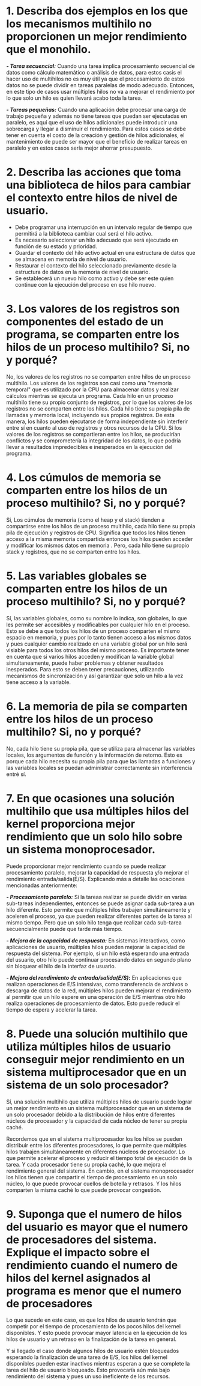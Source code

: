# 1. Describa dos ejemplos en los que los mecanismos multihilo no proporcionen un mejor rendimiento que el monohilo.

***- Tarea secuencial:*** Cuando una tarea implica procesamiento secuencial de datos como cálculo matemático o análisis de datos, para estos casis el hacer uso de multihilos no es muy útil ya que el procesamiento de estos datos no se puede dividir en tareas paralelas de modo adecuado. Entonces, en este tipo de casos usar múltiples hilos no va a mejorar el rendimiento por lo que solo un hilo es quien llevará acabo toda la tarea.

***- Tareas pequeñas:*** Cuando una aplicación debe procesar una carga de trabajo pequeña y además no tiene tareas que puedan ser ejecutadas en paralelo, es aquí que el uso de hilos adicionales puede introducir una sobrecarga y llegar a disminuir el rendimiento. Para estos casos se debe tener en cuenta el costo de la creación y gestión de hilos adicionales, el mantenimiento de puede ser mayor que el beneficio de realizar tareas en paralelo y en estos casos sería mejor ahorrar presupuesto.

# 2. Describa las acciones que toma una biblioteca de hilos para cambiar el contexto entre hilos de nivel de usuario.

- Debe programar una interrupción en un intervalo regular de tiempo que permitirá a la biblioteca cambiar cual será el hilo activo.
- Es necesario seleccionar un hilo adecuado que  será ejecutado en función de su estado y prioridad.
- Guardar el contexto del hilo activo actual en una estructura de datos que se almacena en memoria de nivel de usuario.
- Restaurar el contexto del hilo seleccionado previamente desde la estructura de datos en la memoria de nivel de usuario.
- Se establecerá un nuevo hilo como activo y debe ser este quien continue con la ejecución del proceso en ese hilo nuevo.

# 3. Los valores de los registros son componentes del estado de un programa, se comparten entre los hilos de un proceso multihilo? Si, no y porqué?

No, los valores de los registros no se comparten entre hilos de un proceso multihilo.
Los valores de los registros son casi como una "memoria temporal" que es utilizado por la CPU para almacenar datos y realizar cálculos mientras se ejecuta un programa. Cada hilo en un proceso multihilo tiene su propio conjunto de registros, por lo que los valores de los registros no se comparten entre los hilos. 
Cada hilo tiene su propia pila de llamadas y memoria local, incluyendo sus propios registros. De esta manera, los hilos pueden ejecutarse de forma independiente sin interferir entre sí en cuanto al uso de registros y otros recursos de la CPU.
Si los valores de los registros se compartieran entre los hilos, se producirían conflictos y se comprometería la integridad de los datos, lo que podría llevar a resultados impredecibles e inesperados en la ejecución del programa.

# 4. Los cúmulos de memoria se comparten entre los hilos de un proceso multihilo? Si, no y porqué?

Si, Los cúmulos de memoria (como el heap y el stack) tienden a compartirse entre los hilos de un proceso multihilo, cada hilo tiene su propia pila de ejecución y registros de CPU. Significa que todos los hilos tienen acceso a la misma memoria compartida entonces los hilos pueden acceder y modificar los mismos datos en memoria . Pero, cada hilo tiene su propio stack y registros, que no se comparten entre los hilos.


# 5. Las variables globales se comparten entre los hilos de un proceso multihilo? Si, no y porqué?

Sí, las variables globales, como su nombre lo indica, son globales, lo que les permite ser accesibles y modificables por cualquier hilo en el proceso.
Esto se debe a que todos los hilos de un proceso comparten el mismo espacio en memoria, y pues por lo tanto tienen acceso a los mismos datos y pues cualquier cambio realizado en una variable global por un hilo será visiable para todos los otros hilos del mismo proceso.
Es importante tener en cuenta que si varios hilos acceden y modifican la variable global simultaneamente, puede haber problemas y obtener resultados inesperados. Para esto se deben tener precauciones, utilizando mecanismos de sincronización y así garantizar que solo un hilo a la vez tiene acceso a la variable.

# 6. La memoria de pila se comparten entre los hilos de un proceso multihilo? Si, no y porqué?

No, cada hilo tiene su propia pila, que se utiliza para almacenar las variables locales, los argumentos de función y la información de retorno. Esto es porque
cada hilo necesita su propia pila para que las llamadas a funciones y las variables locales se puedan administrar correctamente sin interferencia entré sí.

# 7.  En que ocasiones una solución multihilo que usa múltiples hilos del kernel proporciona mejor rendimiento que un solo hilo sobre un sistema monoprocesador.

Puede proporcionar mejor rendimiento cuando se puede realizar procesamiento paralelo, mejorar la capacidad de respuesta y/o mejorar el rendimiento entrada/salida(E/S).
Explicando más a detalle las ocaciones mencionadas anteriormente:

***- Procesamiento paralelo:*** Si la tareaa realizar se puede dividir en varias sub-tareas independientes, entonces se puede asignar cada sub-tarea a un hilo diferente. Esto permite que múltiples hilos trabajen simultáneamente y aceleren el proceso, ya que pueden realizar diferentes partes de la tarea al mismo tiempo.
Pero que un solo hilo tenga que realizar cada sub-tarea secuencialmente puede que tarde más tiempo.

***- Mejora de la capacidad de respuesta:*** En sistemas interactivos, como aplicaciones de usuario, múltiples hilos pueden mejorar la capacidad de respuesta del sistema. 
Por ejemplo, si un hilo está esperando una entrada del usuario, otro hilo puede continuar procesando datos en segundo plano sin bloquear el hilo de la interfaz de usuario.

***- Mejora del rendimiento de entrada/salida(E/S):*** En aplicaciones que realizan operaciones de E/S intensivas, como transferencia de archivos o descarga de datos de la red, múltiples hilos pueden mejorar el rendimiento al permitir que un hilo espere en una operación de E/S mientras otro hilo realiza operaciones de procesamiento de datos.
Esto puede reducir el tiempo de espera y acelerar la tarea.

# 8. Puede una solución multihilo que utiliza múltiples hilos de usuario conseguir mejor rendimiento en un sistema multiprocesador que en un sistema de un solo procesador?

Sí, una solución multihilo que utiliza múltiples hilos de usuario puede lograr un mejor rendimiento en un sistema multiprocesador que en un sistema de un solo procesador debido a la distribución de hilos entre diferentes núcleos de procesador y la capacidad de cada núcleo de tener su propia caché.

Recordemos que en el sistema multiprocesador los los hilos se pueden distribuir entre los diferentes procesadores, lo que permite que múltiples hilos trabajen simultáneamente en diferentes núcleos de procesador. Lo que permite acelerar el proceso y reducir el tiempo total de ejecución de la tarea. Y cada procesador tiene su propia caché, lo que mejora el rendimiento general del sistema.
En cambio, en el sistema monoprocesador  los hilos tienen que compartir el tiempo de procesamiento en un solo núcleo, lo que puede provocar cuellos de botella y retrasos. Y los hilos comparten la misma caché lo que puede provocar congestión.

# 9. Suponga que el numero de hilos del usuario es mayor que el numero de procesadores del sistema. Explique el impacto sobre el rendimiento cuando el numero de hilos del kernel asignados al programa es menor que el numero de procesadores

Lo que sucede en este caso, es que los hilos de usuario tendrán que competir por el tiempo de procesamiento de los pocos hilos del kernel disponibles. Y esto puede provocar mayor latencia en la ejecución de los hilos de usuario y un retraso en la finalización de la tarea en general.

Y si llegado el caso donde algunos hilos de usuario estén bloqueados esperando la finalización de una tarea de E/S, los hilos del kernel disponibles pueden estar inactivos mientras esperan a que se complete la tarea del hilo de usuario bloqueado. Esto provocaría aún más bajo rendimiento del sistema y pues un uso ineficiente de los recursos.
